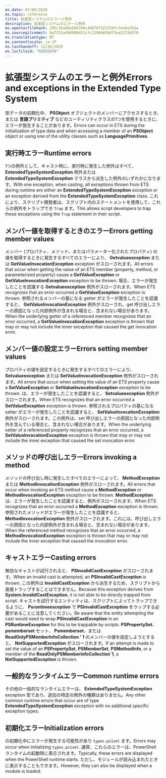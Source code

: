 ```yaml
---
ms.date: 07/09/2020
ms.topic: reference
title: 拡張型システムのエラーと例外
description: 拡張型システムのエラーと例外
ms.openlocfilehash: 295c16ad9abb67b0c4967bf32125bfc7ee0a35da
ms.sourcegitcommit: ba7315a496986451cfc1296b659d73ea2373d3f0
ms.translationtype: MT
ms.contentlocale: ja-JP
ms.lasthandoff: 12/10/2020
ms.locfileid: "92652470"
---
```

# <a name="errors-and-exceptions-in-the-extended-type-system"></a><span data-ttu-id="c3792-103">拡張型システムのエラーと例外</span><span class="sxs-lookup"><span data-stu-id="c3792-103">Errors and exceptions in the Extended Type System</span></span>

<span data-ttu-id="c3792-104">型データの初期化中、 **PSObject** オブジェクトのメンバーにアクセスするとき、または **言語プリミティブ** などのユーティリティクラスの1つを使用するときに、エラーが発生することがあります。</span><span class="sxs-lookup"><span data-stu-id="c3792-104">Errors can occur in ETS during the initialization of type data and when accessing a member of an **PSObject** object or using one of the utility classes such as **LanguagePrimitives**.</span></span>

## <a name="runtime-errors"></a><span data-ttu-id="c3792-105">実行時エラー</span><span class="sxs-lookup"><span data-stu-id="c3792-105">Runtime errors</span></span>

<span data-ttu-id="c3792-106">1つの例外として、キャスト時に、実行時に発生した例外はすべて、 **ExtendedTypeSystemException** 例外または **ExtendedTypeSystemException** クラスから派生した例外のいずれかになります。</span><span class="sxs-lookup"><span data-stu-id="c3792-106">With one exception, when casting, all exceptions thrown from ETS during runtime are either an **ExtendedTypeSystemException** exception or an exception derived from the **ExtendedTypeSystemException** class.</span></span> <span data-ttu-id="c3792-107">これにより、スクリプト開発者は、スクリプト内のステートメントを使用して、これらの例外をトラップでき `Trap` ます。</span><span class="sxs-lookup"><span data-stu-id="c3792-107">This allows script developers to trap these exceptions using the `Trap` statement in their script.</span></span>

## <a name="errors-getting-member-values"></a><span data-ttu-id="c3792-108">メンバー値を取得するときのエラー</span><span class="sxs-lookup"><span data-stu-id="c3792-108">Errors getting member values</span></span>

<span data-ttu-id="c3792-109">メンバー (プロパティ、メソッド、またはパラメーター化されたプロパティ) の値を取得するときに発生するすべてのエラーにより、 **Getvalueexception** または **GetValueInvocationException** exception がスローされます。</span><span class="sxs-lookup"><span data-stu-id="c3792-109">All errors that occur when getting the value of an ETS member (property, method, or parameterized property) cause a **GetValueException** or **GetValueInvocationException** exception to be thrown.</span></span>
<span data-ttu-id="c3792-110">場合、エラーが発生したことを認識する **Getvalueexception** 例外がスローされます。</span><span class="sxs-lookup"><span data-stu-id="c3792-110">When ETS recognizes that an error occurred a **GetValueException** exception is thrown.</span></span> <span data-ttu-id="c3792-111">参照されるメンバーの基になる getter がエラーが発生したことを認識すると、 **GetValueInvocationException** 例外がスローされ、get 呼び出しエラーの原因となった内部例外が含まれる場合と、含まれない場合があります。</span><span class="sxs-lookup"><span data-stu-id="c3792-111">When the underlying getter of a referenced member recognizes that an error occurred, a **GetValueInvocationException** exception is thrown that may or may not include the inner exception that caused the get invocation error.</span></span>

## <a name="errors-setting-member-values"></a><span data-ttu-id="c3792-112">メンバー値の設定エラー</span><span class="sxs-lookup"><span data-stu-id="c3792-112">Errors setting member values</span></span>

<span data-ttu-id="c3792-113">プロパティの値を設定するときに発生するすべてのエラーにより、 **Setvalueexception** または **SetValueInvocationException** 例外がスローされます。</span><span class="sxs-lookup"><span data-stu-id="c3792-113">All errors that occur when setting the value of an ETS property cause a **SetValueException** or **SetValueInvocationException** exception to be thrown.</span></span> <span data-ttu-id="c3792-114">は、エラーが発生したことを認識すると、 **Setvalueexception** 例外がスローされます。</span><span class="sxs-lookup"><span data-stu-id="c3792-114">When ETS recognizes that an error occurred a **SetValueException** exception is thrown.</span></span> <span data-ttu-id="c3792-115">参照されるプロパティの基になる setter がエラーが発生したことを認識すると、 **SetValueInvocationException** 例外がスローされます。この例外は、set 呼び出しエラーの原因となった内部例外を含んでいる場合と、含まれない場合があります。</span><span class="sxs-lookup"><span data-stu-id="c3792-115">When the underlying setter of a referenced property recognizes that an error occurred, a **SetValueInvocationException** exception is thrown that may or may not include the inner exception that caused the set invocation error.</span></span>

## <a name="errors-invoking-a-method"></a><span data-ttu-id="c3792-116">メソッドの呼び出しエラー</span><span class="sxs-lookup"><span data-stu-id="c3792-116">Errors invoking a method</span></span>

<span data-ttu-id="c3792-117">メソッドの呼び出し時に発生したすべてのエラーによって、 **MethodException** または **MethodInvocationException** 例外がスローされます。</span><span class="sxs-lookup"><span data-stu-id="c3792-117">All errors that occur when invoking an ETS method cause a **MethodException** or **MethodInvocationException** exception to be thrown.</span></span> <span data-ttu-id="c3792-118">**MethodException** は、エラーが発生したことを認識すると、例外がスローされます。</span><span class="sxs-lookup"><span data-stu-id="c3792-118">When ETS recognizes that an error occurred a **MethodException** exception is thrown.</span></span> <span data-ttu-id="c3792-119">参照されたメソッドがエラーが発生したことを認識すると、 **MethodInvocationException** 例外がスローされます。これには、呼び出しエラーの原因となった内部例外が含まれる場合と、含まれない場合があります。</span><span class="sxs-lookup"><span data-stu-id="c3792-119">When the referenced method recognizes that an error occurred, a **MethodInvocationException** exception is thrown that may or may not include the inner exception that caused the invocation error.</span></span>

## <a name="casting-errors"></a><span data-ttu-id="c3792-120">キャストエラー</span><span class="sxs-lookup"><span data-stu-id="c3792-120">Casting errors</span></span>

<span data-ttu-id="c3792-121">無効なキャストが試行されると、 **PSInvalidCastException** がスローされます。</span><span class="sxs-lookup"><span data-stu-id="c3792-121">When an invalid cast is attempted, an **PSInvalidCastException** is thrown.</span></span> <span data-ttu-id="c3792-122">この例外は **InvalidCastException** から派生するため、スクリプトから直接トラップすることはできません。</span><span class="sxs-lookup"><span data-stu-id="c3792-122">Because this exception derives from **System.InvalidCastException**, it is not able to be directly trapped from script.</span></span> <span data-ttu-id="c3792-123">キャストを試行するエンティティは、スクリプトによってトラップできるように、 **Psruntimeexception** で **PSInvalidCastException** をラップする必要があることに注意してください。</span><span class="sxs-lookup"><span data-stu-id="c3792-123">Be aware that the entity attempting the cast would need to wrap **PSInvalidCastException** in an **PSRuntimeException** for this to be trappable by scripts.</span></span> <span data-ttu-id="c3792-124">**PSPropertySet**、 **psmemberset** セット、 **Psmemberset**、または **ReadOnlyPSMemberInfoCollection ' 1** のメンバーの値を設定しようとすると、 **NotSupportedException** がスローされます。</span><span class="sxs-lookup"><span data-stu-id="c3792-124">If an attempt is made to set the value of an **PSPropertySet**, **PSMemberSet**, **PSMethodInfo**, or a member of the **ReadOnlyPSMemberInfoCollection\`1**, a **NotSupportedException** is thrown.</span></span>

## <a name="common-runtime-errors"></a><span data-ttu-id="c3792-125">一般的なランタイムエラー</span><span class="sxs-lookup"><span data-stu-id="c3792-125">Common runtime errors</span></span>

<span data-ttu-id="c3792-126">その他の一般的なランタイムエラーは、 **ExtendedTypeSystemException** exception 型であり、追加の特定の例外の種類はありません。</span><span class="sxs-lookup"><span data-stu-id="c3792-126">Any other common runtime errors that occur are of type **ExtendedTypeSystemException** exception with no additional specific exception types.</span></span>

## <a name="initialization-errors"></a><span data-ttu-id="c3792-127">初期化エラー</span><span class="sxs-lookup"><span data-stu-id="c3792-127">Initialization errors</span></span>

<span data-ttu-id="c3792-128">の初期化中にエラーが発生する可能性があり `types.ps1xml` ます。</span><span class="sxs-lookup"><span data-stu-id="c3792-128">Errors may occur when initializing `types.ps1xml`.</span></span> <span data-ttu-id="c3792-129">通常、これらのエラーは、PowerShell ランタイムの起動時に表示されます。</span><span class="sxs-lookup"><span data-stu-id="c3792-129">Typically, these errors are displayed when the PowerShell runtime starts.</span></span> <span data-ttu-id="c3792-130">ただし、モジュールが読み込まれたときに表示することもできます。</span><span class="sxs-lookup"><span data-stu-id="c3792-130">However, they can also be displayed when a module is loaded.</span></span>

